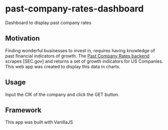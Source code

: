 # past-company-rates-dashboard

Dashboard to display past company rates

## Motivation

Finding wonderful businesses to invest in, requires having knowledge of past financial indicators of growth. The [Past Company Rates backend](https://github.com/FilipposDe/past-company-rates) scrapes [SEC.gov] and returns a set of growth indicators for US Companies. This web app was created to display this data in charts.

## Usage

Input the CIK of the company and click the GET button.

## Framework

This app was built with VanillaJS

